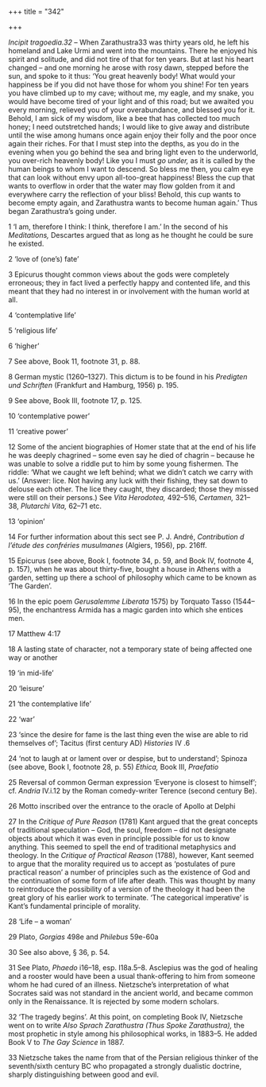 +++
title = "342"

+++

*Incipit tragoedia.32* – When Zarathustra33 was thirty years old, he left his homeland and Lake Urmi and went into the mountains. There he enjoyed his spirit and solitude, and did not tire of that for ten years. But at last his heart changed – and one morning he arose with rosy dawn, stepped before the sun, and spoke to it thus: ‘You great heavenly body\! What would your happiness be if you did not have those for whom you shine\! For ten years you have climbed up to my cave; without me, my eagle, and my snake, you would have become tired of your light and of this road; but we awaited you every morning, relieved you of your overabundance, and blessed you for it. Behold, I am sick of my wisdom, like a bee that has collected too much honey; I need outstretched hands; I would like to give away and distribute until the wise among humans once again enjoy their folly and the poor once again their riches. For that I must step into the depths, as you do in the evening when you go behind the sea and bring light even to the underworld, you over-rich heavenly body\! Like you I must *go under,* as it is called by the human beings to whom I want to descend. So bless me then, you calm eye that can look without envy upon all-too-great happiness\! Bless the cup that wants to overflow in order that the water may flow golden from it and everywhere carry the reflection of your bliss\! Behold, this cup wants to become empty again, and Zarathustra wants to become human again.’ Thus began Zarathustra’s going under.







1 ‘I am, therefore I think: I think, therefore I am.’ In the second of his *Meditations,* Descartes argued that as long as he thought he could be sure he existed.

2 ‘love of \(one’s\) fate’

3 Epicurus thought common views about the gods were completely erroneous; they in fact lived a perfectly happy and contented life, and this meant that they had no interest in or involvement with the human world at all.

4 ‘contemplative life’

5 ‘religious life’

6 ‘higher’

7 See above, Book 11, footnote 31, p. 88.

8 German mystic \(1260–1327\). This dictum is to be found in his *Predigten und Schriften* \(Frankfurt and Hamburg, 1956\) p. 195.

9 See above, Book III, footnote 17, p. 125.

10 ‘contemplative power’

11 ‘creative power’

12 Some of the ancient biographies of Homer state that at the end of his life he was deeply chagrined – some even say he died of chagrin – because he was unable to solve a riddle put to him by some young fishermen. The riddle: ‘What we caught we left behind; what we didn’t catch we carry with us.’ \(Answer: lice. Not having any luck with their fishing, they sat down to delouse each other. The lice they caught, they discarded; those they missed were still on their persons.\) See *Vita Herodotea,* 492–516, *Certamen,* 321–38, *Plutarchi Vita,* 62–71 etc.

13 ‘opinion’

14 For further information about this sect see P. J. André, *Contribution d l’étude des confréries musulmanes* \(Algiers, 1956\), pp. 216ff.

15 Epicurus \(see above, Book I, footnote 34, p. 59, and Book IV, footnote 4, p. 157\), when he was about thirty-five, bought a house in Athens with a garden, setting up there a school of philosophy which came to be known as ‘The Garden’.

16 In the epic poem *Gerusalemme Liberata* 1575\) by Torquato Tasso \(1544–95\), the enchantress Armida has a magic garden into which she entices men.

17 Matthew 4:17

18 A lasting state of character, not a temporary state of being affected one way or another

19 ‘in mid-life’

20 ‘leisure’

21 ‘the contemplative life’

22 ‘war’

23 ‘since the desire for fame is the last thing even the wise are able to rid themselves of’; Tacitus \(first century AD\) *Histories* IV .6

24 ‘not to laugh at or lament over or despise, but to understand’; Spinoza \(see above, Book I, footnote 28, p. 55\) *Ethica,* Book III, *Praefatio*

25 Reversal of common German expression ‘Everyone is closest to himself’; cf. *Andria* IV.i.12 by the Roman comedy-writer Terence \(second century Be\).

26 Motto inscribed over the entrance to the oracle of Apollo at Delphi

27 In the *Critique of Pure Reason* \(1781\) Kant argued that the great concepts of traditional speculation – God, the soul, freedom – did not designate objects about which it was even in principle possible for us to know anything. This seemed to spell the end of traditional metaphysics and theology. In the *Critique of Practical Reason* \(1788\), however, Kant seemed to argue that the morality required us to accept as ‘postulates of pure practical reason’ a number of principles such as the existence of God and the continuation of some form of life after death. This was thought by many to reintroduce the possibility of a version of the theology it had been the great glory of his earlier work to terminate. ‘The categorical imperative’ is Kant’s fundamental principle of morality.

28 ‘Life – a woman’

29 Plato, *Gorgias* 498e and *Philebus* 59e-60a

30 See also above, § 36, p. 54.

31 See Plato, *Phaedo* i16–18, esp. I18a.5–8. Asclepius was the god of healing and a rooster would have been a usual thank-offering to him from someone whom he had cured of an illness. Nietzsche’s interpretation of what Socrates said was not standard in the ancient world, and became common only in the Renaissance. It is rejected by some modern scholars.

32 ‘The tragedy begins’. At this point, on completing Book IV, Nietzsche went on to write *Also Sprach Zarathustra \(Thus Spoke Zarathustra\),* the most prophetic in style among his philosophical works, in 1883–5. He added Book V to *The Gay Science* in 1887.

33 Nietzsche takes the name from that of the Persian religious thinker of the seventh/sixth century BC who propagated a strongly dualistic doctrine, sharply distinguishing between good and evil.



